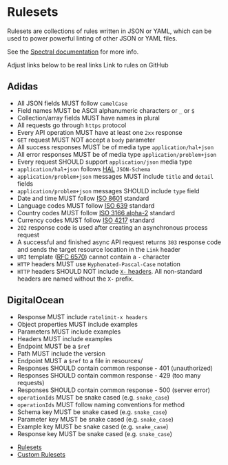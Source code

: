 # Rulesets

Rulesets are collections of rules written in JSON or YAML, which can be used to power powerful linting of other JSON or YAML files.

See the [Spectral documentation](https://meta.stoplight.io/docs/spectral/docs/getting-started/3-rulesets.md) for more info.

Adjust links below to be real links
Link to rules on GitHub

## Adidas

- All JSON fields MUST follow `camelCase`
- Field names MUST be ASCII alphanumeric characters or `_` or `$`
- Collection/array fields MUST have names in plural
- All requests go through `https` protocol
- Every API operation MUST have at least one `2xx` response
- `GET` request MUST NOT accept a `body` parameter
- All success responses MUST be of media type `application/hal+json`
- All error responses MUST be of media type `application/problem+json`
- Every request SHOULD support `application/json` media type
- `application/hal+json` follows [HAL](https://supermodel.io/adidas/api/HAL) `JSON-Schema`
- `application/problem+json` messages MUST include `title` and `detail` fields
- `application/problem+json` messages SHOULD include `type` field
- Date and time MUST follow [ISO 8601](https://www.iso.org/iso-8601-date-and-time-format.html) standard
- Language codes MUST follow [ISO 639](https://www.iso.org/iso-639-language-codes.html) standard
- Country codes MUST follow [ISO 3166 alpha-2](https://en.wikipedia.org/wiki/ISO_3166-1_alpha-2) standard
- Currency codes MUST follow [ISO 4217](https://en.wikipedia.org/wiki/ISO_4217) standard
- `202` response code is used after creating an asynchronous process request
- A successful and finished async API request returns `303` response code and sends the target resource location in the `Link` header
- `URI` template ([RFC 6570](https://tools.ietf.org/html/rfc6570)) cannot contain a `-` character
- `HTTP` headers MUST use `Hyphenated-Pascal-Case` notation
- `HTTP` headers SHOULD NOT include [`X-` headers](2). All non-standard headers are named without the `X-` prefix.

## DigitalOcean

- Response MUST include `ratelimit-x headers`
- Object properties MUST include examples
- Parameters MUST include examples
- Headers MUST include examples
- Endpoint MUST be a `$ref`
- Path MUST include the version
- Endpoint MUST a `$ref` to a file in resources/
- Responses SHOULD contain common response - 401 (unauthorized)
- Responses SHOULD contain common response - 429 (too many requests)
- Responses SHOULD contain common response - 500 (server error)
- `operationIds` MUST be snake cased (e.g. `snake_case`)
- `operationIds` MUST follow naming conventions for method
- Schema key MUST be snake cased (e.g. `snake_case`)
- Parameter key MUST be snake cased (e.g. `snake_case`)
- Example key MUST be snake cased (e.g. `snake_case`)
- Response key MUST be snake cased (e.g. `snake_case`)

<RRead>

- [Rulesets](https://meta.stoplight.io/docs/spectral/docs/getting-started/3-rulesets.md "About rulesets")
- [Custom Rulesets](https://meta.stoplight.io/docs/spectral/docs/guides/4-custom-rulesets.md "Custom rulesets")

</RRead>